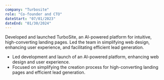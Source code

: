 ```yaml
---
company: "Turbosite"
role: "Co-founder and CTO"
dateStart: "07/01/2023"
dateEnd: "01/30/2024"
---
```


Developed and launched TurboSite, an AI-powered platform for intuitive, high-converting landing pages. Led the team in simplifying web design, enhancing user experience, and facilitating efficient lead generation.

- Led development and launch of an AI-powered platform, enhancing web design and user experience.
- Focused on simplifying the creation process for high-converting landing pages and efficient lead generation.
